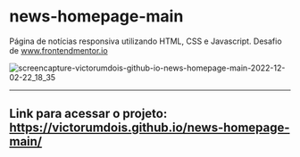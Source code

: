 # news-homepage-main

Página de notícias responsiva utilizando HTML, CSS e Javascript. Desafio de www.frontendmentor.io

![screencapture-victorumdois-github-io-news-homepage-main-2022-12-02-22_18_35](https://user-images.githubusercontent.com/88866368/205417834-af0478f4-d7f6-430f-b0b7-ba6ec850c507.png)

---
## Link para acessar o projeto: https://victorumdois.github.io/news-homepage-main/
